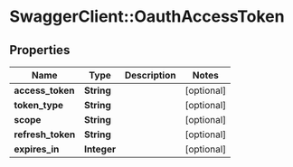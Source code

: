 # SwaggerClient::OauthAccessToken

## Properties
Name | Type | Description | Notes
------------ | ------------- | ------------- | -------------
**access_token** | **String** |  | [optional] 
**token_type** | **String** |  | [optional] 
**scope** | **String** |  | [optional] 
**refresh_token** | **String** |  | [optional] 
**expires_in** | **Integer** |  | [optional] 


